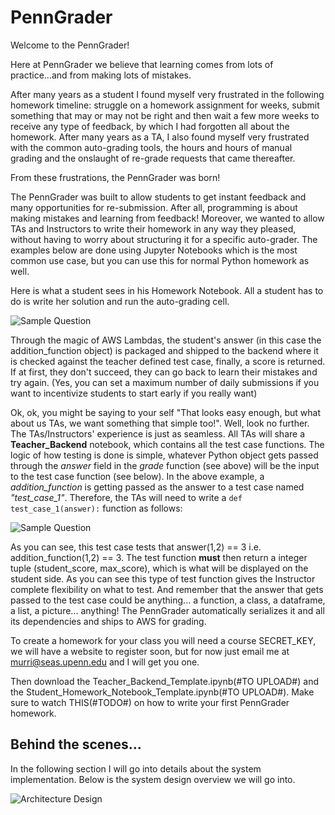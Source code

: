 # PennGrader
Welcome to the PennGrader!

Here at PennGrader we believe that learning comes from lots of practice...and from making lots of mistakes. 

After many years as a student I found myself very frustrated in the following homework timeline: struggle on a homework assignment for weeks, submit something that may or may not be right and then wait a few more weeks to receive any type of feedback, by which I had forgotten all about the homework. After many years as a TA, I also found myself very frustrated with the common auto-grading tools, the hours and hours of manual grading and the onslaught of re-grade requests that came thereafter.

From these frustrations, the PennGrader was born!

The PennGrader was built to allow students to get instant feedback and many opportunities for re-submission. After all, programming is about making mistakes and learning from feedback! Moreover, we wanted to allow TAs and Instructors to write their homework in any way they pleased, without having to worry about structuring it for a specific auto-grader. The examples below are done using Jupyter Notebooks which is the most common use case, but you can use this for normal Python homework as well. 

Here is what a student sees in his Homework Notebook. All a student has to do is write her solution and run the auto-grading cell.

![Sample Question](https://penngrader-wiki.s3.amazonaws.com/sample_question.gif)

Through the magic of AWS Lambdas, the student's answer (in this case the addition_function object) is packaged and shipped to the backend where it is checked against the teacher defined test case, finally, a score is returned. If at first, they don't succeed, they can go back to learn their mistakes and try again.  (Yes, you can set a maximum number of daily submissions if you want to incentivize students to start early if you really want)

Ok, ok, you might be saying to your self "That looks easy enough, but what about us TAs, we want something that simple too!". Well, look no further. The TAs/Instructors' experience is just as seamless. All TAs will share a __Teacher_Backend__ notebook, which contains all the test case functions. The logic of how testing is done is simple, whatever Python object gets passed through the _answer_ field in the _grade_ function (see above) will be the input to the test case function (see below). In the above example, a _addition_function_ is getting passed as the answer to a test case named _"test_case_1"_. Therefore, the TAs will need to write a `def test_case_1(answer):` function as follows:

![Sample Question](https://penngrader-wiki.s3.amazonaws.com/sample_test.gif)

As you can see, this test case tests that answer(1,2) == 3 i.e. addition_function(1,2) == 3. The test function **must** then return a integer tuple (student_score, max_score), which is what will be displayed on the student side. As you can see this type of test function gives the Instructor complete flexibility on what to test. And remember that the answer that gets passed to the test case could be anything... a function, a class, a dataframe, a list, a picture... anything! The PennGrader automatically serializes it and all its dependencies and ships to AWS for grading.

To create a homework for your class you will need a course SECRET_KEY, we will have a website to register soon, but for now just email me at murri@seas.upenn.edu and I will get you one.

Then download the Teacher_Backend_Template.ipynb(#TO UPLOAD#) and the Student_Homework_Notebook_Template.ipynb(#TO UPLOAD#). Make sure to watch THIS(#TODO#) on how to write your first PennGrader homework.

## Behind the scenes...
In the following section I will go into details about the system implementation. Below is the system design overview we will go into.

![Architecture Design](https://penngrader-wiki.s3.amazonaws.com/design.png)
